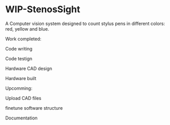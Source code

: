 # WIP-StenosSight
A Computer vision system designed to count stylus pens in different colors: red, yellow and blue.

Work completed:

Code writing

Code testign

Hardware CAD design

Hardware built


Upcomming:

Upload CAD files

finetune software structure

Documentation
